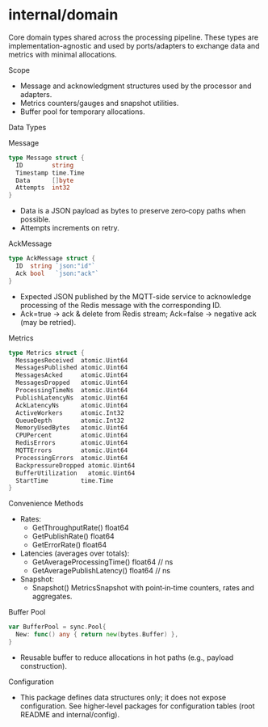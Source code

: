 # internal/domain

Core domain types shared across the processing pipeline. These types are implementation-agnostic and used by ports/adapters to exchange data and metrics with minimal allocations.

Scope

- Message and acknowledgment structures used by the processor and adapters.
- Metrics counters/gauges and snapshot utilities.
- Buffer pool for temporary allocations.

Data Types

Message

```go
type Message struct {
  ID        string
  Timestamp time.Time
  Data      []byte
  Attempts  int32
}
```

- Data is a JSON payload as bytes to preserve zero‑copy paths when possible.
- Attempts increments on retry.

AckMessage

```go
type AckMessage struct {
  ID  string `json:"id"`
  Ack bool   `json:"ack"`
}
```

- Expected JSON published by the MQTT-side service to acknowledge processing of the Redis message with the corresponding ID.
- Ack=true → ack & delete from Redis stream; Ack=false → negative ack (may be retried).

Metrics

```go
type Metrics struct {
  MessagesReceived  atomic.Uint64
  MessagesPublished atomic.Uint64
  MessagesAcked     atomic.Uint64
  MessagesDropped   atomic.Uint64
  ProcessingTimeNs  atomic.Uint64
  PublishLatencyNs  atomic.Uint64
  AckLatencyNs      atomic.Uint64
  ActiveWorkers     atomic.Int32
  QueueDepth        atomic.Int32
  MemoryUsedBytes   atomic.Uint64
  CPUPercent        atomic.Uint64
  RedisErrors       atomic.Uint64
  MQTTErrors        atomic.Uint64
  ProcessingErrors  atomic.Uint64
  BackpressureDropped atomic.Uint64
  BufferUtilization   atomic.Uint64
  StartTime         time.Time
}
```

Convenience Methods

- Rates:
  - GetThroughputRate() float64
  - GetPublishRate() float64
  - GetErrorRate() float64
- Latencies (averages over totals):
  - GetAverageProcessingTime() float64 // ns
  - GetAveragePublishLatency() float64 // ns
- Snapshot:
  - Snapshot() MetricsSnapshot with point‑in‑time counters, rates and aggregates.

Buffer Pool

```go
var BufferPool = sync.Pool{
  New: func() any { return new(bytes.Buffer) },
}
```

- Reusable buffer to reduce allocations in hot paths (e.g., payload construction).

Configuration

- This package defines data structures only; it does not expose configuration. See higher‑level packages for configuration tables (root README and internal/config).
